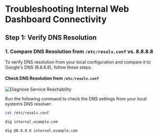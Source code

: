 # Troubleshooting Internal Web Dashboard Connectivity

## Step 1: Verify DNS Resolution

### 1. Compare DNS Resolution from `/etc/resolv.conf` vs. 8.8.8.8

To verify DNS resolution from your local configuration and compare it to Google's DNS (8.8.8.8), follow these steps:

#### Check DNS Resolution from `/etc/resolv.conf`
![Diagnose Service Reachability](https://github.com/user-attachments/assets/e3dba3b5-2b39-407e-af89-8a20ebe4bde1)

Run the following command to check the DNS settings from your local system’s DNS resolver:

```bash
cat /etc/resolv.conf

dig internal.example.com

dig @8.8.8.8 internal.example.com
